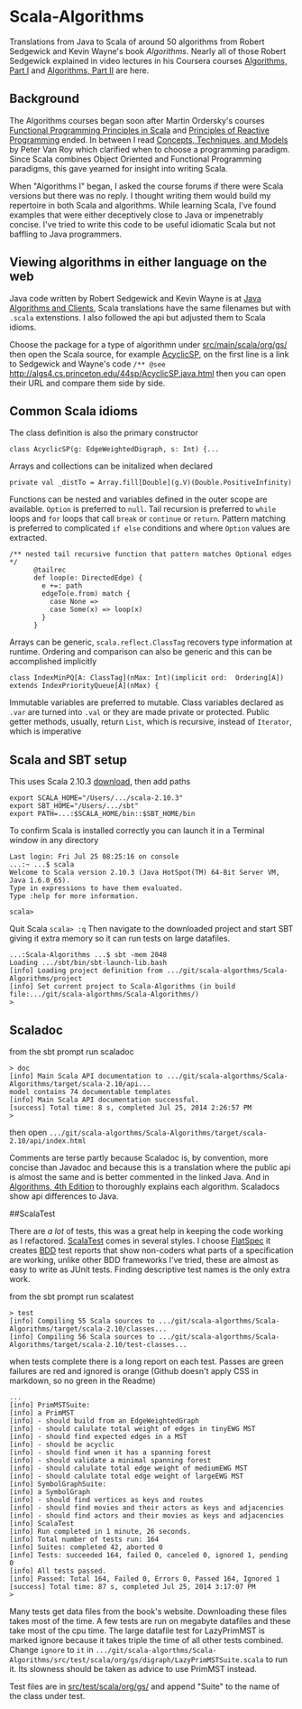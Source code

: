 # Scala-Algorithms

Translations from Java to Scala of around 50 algorithms from Robert Sedgewick and Kevin Wayne's book _Algorithms_. Nearly all of those Robert Sedgewick explained in video lectures in his Coursera courses [Algorithms, Part I](https://www.coursera.org/course/algs4partI) and [Algorithms, Part II](https://www.coursera.org/course/algs4partII) are here.

## Background

The Algorithms courses began soon after Martin Ordersky's courses [Functional Programming Principles in Scala](https://class.coursera.org/progfun-003) and [Principles of Reactive Programming](https://class.coursera.org/reactive-001) ended. In between I read [Concepts, Techniques, and Models](http://www.info.ucl.ac.be/~pvr/book.html) by Peter Van Roy which clarified when to choose a programming paradigm. Since Scala combines Object Oriented and Functional Programming paradigms, this gave yearned for insight into writing Scala.

When "Algorithms I" began, I asked the course forums if there were Scala versions but there was no reply. I thought writing them would build my repertoire in both Scala and algorithms. While learning Scala, I've found examples that were either deceptively close to Java or impenetrably concise. I've tried to write this code to be useful idiomatic Scala but not baffling to Java programmers.

## Viewing algorithms in either language on the web

Java code written by Robert Sedgewick and Kevin Wayne is at [Java Algorithms and Clients](http://algs4.cs.princeton.edu/code/), Scala translations have the same filenames but with `.scala` extenstions. I also followed the api but adjusted them to Scala idioms.

Choose the package for a type of algorithmn under [src/main/scala/org/gs/](https://github.com/garyaiki/Scala-Algorithms/tree/master/src/main/scala/org/gs) then open the Scala source, for example [AcyclicSP](https://github.com/garyaiki/Scala-Algorithms/blob/master/src/main/scala/org/gs/digraph/AcyclicSP.scala), on the first line is a link to Sedgewick and Wayne's code `/** @see` <http://algs4.cs.princeton.edu/44sp/AcyclicSP.java.html> then you can open their URL and compare them side by side.

## Common Scala idioms

The class definition is also the primary constructor
```
class AcyclicSP(g: EdgeWeightedDigraph, s: Int) {...
```

Arrays and collections can be initalized when declared
```
private val _distTo = Array.fill[Double](g.V)(Double.PositiveInfinity)
```

Functions can be nested and variables defined in the outer scope are available. `Option` is preferred to `null`. Tail recursion is preferred to `while` loops and `for` loops that call `break` or `continue` or `return`. Pattern matching is preferred to complicated `if else` conditions and where `Option` values are extracted.
```
/** nested tail recursive function that pattern matches Optional edges */
      @tailrec
      def loop(e: DirectedEdge) {
        e +=: path
        edgeTo(e.from) match {
          case None =>
          case Some(x) => loop(x)
        }
      }
```

Arrays can be generic, `scala.reflect.ClassTag` recovers type information at runtime. Ordering and comparison can also be generic and this can be accomplished implicitly 
 ```
 class IndexMinPQ[A: ClassTag](nMax: Int)(implicit ord:  Ordering[A]) extends IndexPriorityQueue[A](nMax) {
  ```
Immutable variables are preferred to mutable. Class variables declared as `.var` are turned into `.val` or they are made private or protected. Public getter methods, usually, return `List`, which is recursive, instead of `Iterator`, which is imperative

## Scala and SBT setup

This uses Scala 2.10.3 [download](http://www.scala-lang.org/download/2.10.3.html), then add paths
```
export SCALA_HOME="/Users/.../scala-2.10.3"
export SBT_HOME="/Users/.../sbt"
export PATH=...:$SCALA_HOME/bin::$SBT_HOME/bin
```

To confirm Scala is installed correctly you can launch it in a Terminal window in any directory

```
Last login: Fri Jul 25 08:25:16 on console
...:~ ...$ scala
Welcome to Scala version 2.10.3 (Java HotSpot(TM) 64-Bit Server VM, Java 1.6.0_65).
Type in expressions to have them evaluated.
Type :help for more information.

scala> 
```

Quit Scala `scala> :q` Then navigate to the downloaded project and start SBT giving it extra memory so it can run tests on large datafiles.

```
...:Scala-Algorithms ...$ sbt -mem 2048
Loading .../sbt/bin/sbt-launch-lib.bash
[info] Loading project definition from .../git/scala-algorthms/Scala-Algorithms/project
[info] Set current project to Scala-Algorithms (in build file:.../git/scala-algorthms/Scala-Algorithms/)
> 
```
## Scaladoc

from the sbt prompt run scaladoc
```
> doc
[info] Main Scala API documentation to .../git/scala-algorthms/Scala-Algorithms/target/scala-2.10/api...
model contains 74 documentable templates
[info] Main Scala API documentation successful.
[success] Total time: 8 s, completed Jul 25, 2014 2:26:57 PM
> 
```

then open 
`.../git/scala-algorthms/Scala-Algorithms/target/scala-2.10/api/index.html`

Comments are terse partly because Scaladoc is, by convention, more concise than Javadoc and because this is a translation where the public api is almost the same and is better commented in the linked Java. And in [Algorithms, 4th Edition](http://algs4.cs.princeton.edu/home/) to thoroughly explains each algorithm. Scaladocs show api differences to Java.

##ScalaTest

There are _a lot_ of tests, this was a great help in keeping the code working as I refactored. [ScalaTest](http://www.scalatest.org) comes in several styles. I choose [FlatSpec](http://www.scalatest.org/user_guide/selecting_a_style) it creates [BDD](http://dannorth.net/introducing-bdd/) test reports that show non-coders what parts of a specification are working, unlike other BDD frameworks I've tried, these are almost as easy to write as JUnit tests. Finding descriptive test names is the only extra work.

from the sbt prompt run scalatest
```
> test
[info] Compiling 55 Scala sources to .../git/scala-algorthms/Scala-Algorithms/target/scala-2.10/classes...
[info] Compiling 56 Scala sources to .../git/scala-algorthms/Scala-Algorithms/target/scala-2.10/test-classes...
```
when tests complete there is a long report on each test. Passes are green failures are red and ignored is orange (Github doesn't apply CSS in markdown, so no green in the Readme)
```
...
[info] PrimMSTSuite:
[info] a PrimMST
[info] - should build from an EdgeWeightedGraph
[info] - should calulate total weight of edges in tinyEWG MST
[info] - should find expected edges in a MST
[info] - should be acyclic
[info] - should find wnen it has a spanning forest
[info] - should validate a minimal spanning forest
[info] - should calulate total edge weight of mediumEWG MST
[info] - should calulate total edge weight of largeEWG MST
[info] SymbolGraphSuite:
[info] a SymbolGraph
[info] - should find vertices as keys and routes
[info] - should find movies and their actors as keys and adjacencies
[info] - should find actors and their movies as keys and adjacencies
[info] ScalaTest
[info] Run completed in 1 minute, 26 seconds.
[info] Total number of tests run: 164
[info] Suites: completed 42, aborted 0
[info] Tests: succeeded 164, failed 0, canceled 0, ignored 1, pending 0
[info] All tests passed.
[info] Passed: Total 164, Failed 0, Errors 0, Passed 164, Ignored 1
[success] Total time: 87 s, completed Jul 25, 2014 3:17:07 PM
> 
```
Many tests get data files from the book's website. Downloading these files takes most of the time. A few tests are run on megabyte datafiles and these take most of the cpu time. The large datafile test for LazyPrimMST is marked ignore because it takes triple the time of all other tests combined. Change `ignore` to `it` 
in `.../git/scala-algorthms/Scala-Algorithms/src/test/scala/org/gs/digraph/LazyPrimMSTSuite.scala`
to run it. Its slowness should be taken as advice to use PrimMST instead.

Test files are in [src/test/scala/org/gs/](https://github.com/garyaiki/Scala-Algorithms/tree/master/src/test/scala/org/gs) and append "Suite" to the name of the class under test.

